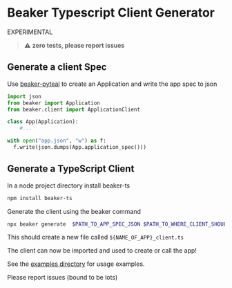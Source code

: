 # Beaker Typescript Client Generator

EXPERIMENTAL

> :warning: **zero tests, please report issues**

## Generate a client Spec

Use [beaker-pyteal](https://github.com/algorand-devrel/beaker) to create an Application and write the app spec to json

```py
import json
from beaker import Application
from beaker.client import ApplicationClient

class App(Application):
    #...

with open("app.json", "w") as f:
  f.write(json.dumps(App.application_spec()))
```

## Generate a TypeScript Client

In a node project directory install beaker-ts
```sh
npm install beaker-ts
```

Generate the client using the beaker command

```sh
npx beaker generate  $PATH_TO_APP_SPEC_JSON $PATH_TO_WHERE_CLIENT_SHOULD_BE_WRITTEN 
```

This should create a new file called `${NAME_OF_APP}_client.ts`

The client can now be imported and used to create or call the app!

See the [examples directory](https://github.com/algorand-devrel/beaker-ts/tree/master/examples) for usage examples.

Please report issues (bound to be lots)
